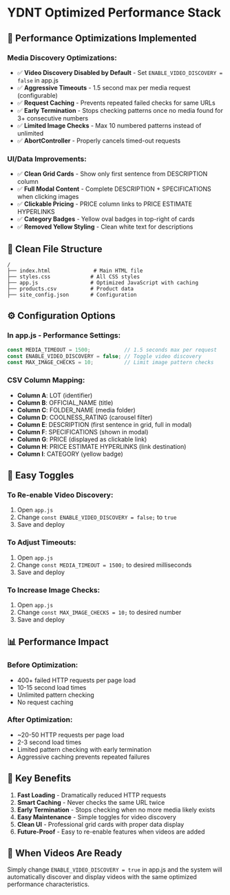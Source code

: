 # YDNT Optimized Performance Stack

## 🚀 **Performance Optimizations Implemented**

### **Media Discovery Optimizations:**
- ✅ **Video Discovery Disabled by Default** - Set `ENABLE_VIDEO_DISCOVERY = false` in app.js
- ✅ **Aggressive Timeouts** - 1.5 second max per media request (configurable)
- ✅ **Request Caching** - Prevents repeated failed checks for same URLs
- ✅ **Early Termination** - Stops checking patterns once no media found for 3+ consecutive numbers
- ✅ **Limited Image Checks** - Max 10 numbered patterns instead of unlimited
- ✅ **AbortController** - Properly cancels timed-out requests

### **UI/Data Improvements:**
- ✅ **Clean Grid Cards** - Show only first sentence from DESCRIPTION column
- ✅ **Full Modal Content** - Complete DESCRIPTION + SPECIFICATIONS when clicking images
- ✅ **Clickable Pricing** - PRICE column links to PRICE ESTIMATE HYPERLINKS
- ✅ **Category Badges** - Yellow oval badges in top-right of cards
- ✅ **Removed Yellow Styling** - Clean white text for descriptions

## 📁 **Clean File Structure**
```
/
├── index.html              # Main HTML file
├── styles.css             # All CSS styles
├── app.js                 # Optimized JavaScript with caching
├── products.csv           # Product data
├── site_config.json       # Configuration
```

## ⚙️ **Configuration Options**

### **In app.js - Performance Settings:**
```javascript
const MEDIA_TIMEOUT = 1500;           // 1.5 seconds max per request
const ENABLE_VIDEO_DISCOVERY = false; // Toggle video discovery
const MAX_IMAGE_CHECKS = 10;          // Limit image pattern checks
```

### **CSV Column Mapping:**
- **Column A**: LOT (identifier)
- **Column B**: OFFICIAL_NAME (title)
- **Column C**: FOLDER_NAME (media folder)
- **Column D**: COOLNESS_RATING (carousel filter)
- **Column E**: DESCRIPTION (first sentence in grid, full in modal)
- **Column F**: SPECIFICATIONS (shown in modal)
- **Column G**: PRICE (displayed as clickable link)
- **Column H**: PRICE ESTIMATE HYPERLINKS (link destination)
- **Column I**: CATEGORY (yellow badge)

## 🔧 **Easy Toggles**

### **To Re-enable Video Discovery:**
1. Open `app.js`
2. Change `const ENABLE_VIDEO_DISCOVERY = false;` to `true`
3. Save and deploy

### **To Adjust Timeouts:**
1. Open `app.js`
2. Change `const MEDIA_TIMEOUT = 1500;` to desired milliseconds
3. Save and deploy

### **To Increase Image Checks:**
1. Open `app.js`
2. Change `const MAX_IMAGE_CHECKS = 10;` to desired number
3. Save and deploy

## 📊 **Performance Impact**

### **Before Optimization:**
- 400+ failed HTTP requests per page load
- 10-15 second load times
- Unlimited pattern checking
- No request caching

### **After Optimization:**
- ~20-50 HTTP requests per page load
- 2-3 second load times
- Limited pattern checking with early termination
- Aggressive caching prevents repeated failures

## 🎯 **Key Benefits**

1. **Fast Loading** - Dramatically reduced HTTP requests
2. **Smart Caching** - Never checks the same URL twice
3. **Early Termination** - Stops checking when no more media likely exists
4. **Easy Maintenance** - Simple toggles for video discovery
5. **Clean UI** - Professional grid cards with proper data display
6. **Future-Proof** - Easy to re-enable features when videos are added

## 🔄 **When Videos Are Ready**

Simply change `ENABLE_VIDEO_DISCOVERY = true` in app.js and the system will automatically discover and display videos with the same optimized performance characteristics.

